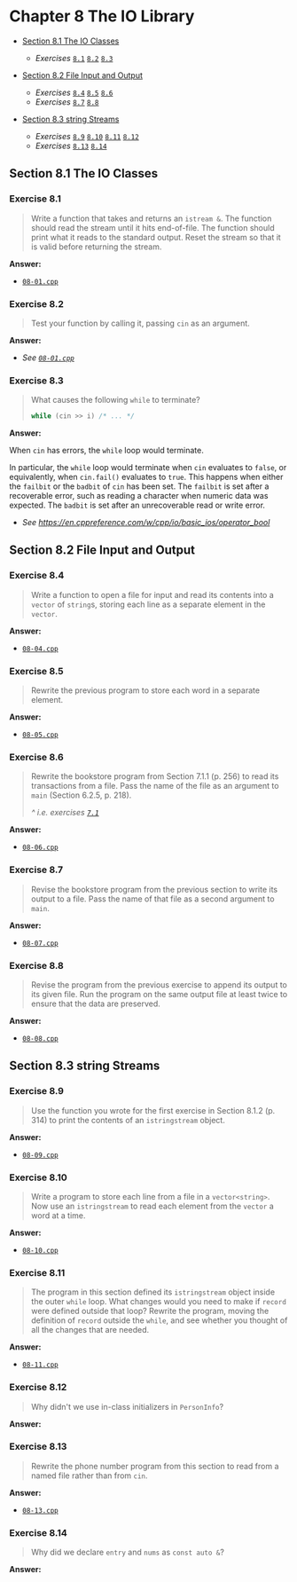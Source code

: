 # Chapter 8 The IO Library

- [Section 8.1 The IO Classes](#section-81-the-io-classes)
  - *Exercises* [`8.1`](#exercise-81) [`8.2`](#exercise-82) [`8.3`](#exercise-83)

- [Section 8.2 File Input and Output](#section-82-file-input-and-output)
  - *Exercises* [`8.4`](#exercise-84) [`8.5`](#exercise-85) [`8.6`](#exercise-86)
  - *Exercises* [`8.7`](#exercise-87) [`8.8`](#exercise-88)

- [Section 8.3 string Streams](#section-83-string-streams)
  - *Exercises* [`8.9`](#exercise-89) [`8.10`](#exercise-810) [`8.11`](#exercise-811) [`8.12`](#exercise-812)
  - *Exercises* [`8.13`](#exercise-813) [`8.14`](#exercise-814)

## Section 8.1 The IO Classes

### Exercise 8.1

> Write a function that takes and returns an `istream &`. The function should read the stream until it hits end-of-file. The function should print what it reads to the standard output. Reset the stream so that it is valid before returning the stream.

**Answer:**

- [`08-01.cpp`](08-01.cpp)

### Exercise 8.2

> Test your function by calling it, passing `cin` as an argument.

**Answer:**

- *See [`08-01.cpp`](08-01.cpp)*

### Exercise 8.3

> What causes the following `while` to terminate?
>
> ```c++
> while (cin >> i) /* ... */
> ```

**Answer:**

When `cin` has errors, the `while` loop would terminate.

In particular, the `while` loop would terminate when `cin` evaluates to `false`, or equivalently, when `cin.fail()` evaluates to `true`. This happens when either the `failbit` or the `badbit` of `cin` has been set. The `failbit` is set after a recoverable error, such as reading a character when numeric data was expected. The `badbit` is set after an unrecoverable read or write error.

- *See https://en.cppreference.com/w/cpp/io/basic_ios/operator_bool*

## Section 8.2 File Input and Output

### Exercise 8.4

> Write a function to open a file for input and read its contents into a `vector` of `string`s, storing each line as a separate element in the `vector`.

**Answer:**

- [`08-04.cpp`](08-04.cpp)

### Exercise 8.5

> Rewrite the previous program to store each word in a separate element.

**Answer:**

- [`08-05.cpp`](08-05.cpp)

### Exercise 8.6

> Rewrite the bookstore program from Section 7.1.1 (p. 256) to read its transactions from a file. Pass the name of the file as an argument to `main` (Section 6.2.5, p. 218).
>
> *^ i.e. exercises [`7.1`](../01-classes/README.md#exercise-71)*

**Answer:**

- [`08-06.cpp`](08-06.cpp)

### Exercise 8.7

> Revise the bookstore program from the previous section to write its output to a file. Pass the name of that file as a second argument to `main`.

**Answer:**

- [`08-07.cpp`](08-07.cpp)

### Exercise 8.8

> Revise the program from the previous exercise to append its output to its given file. Run the program on the same output file at least twice to ensure that the data are preserved.

**Answer:**

- [`08-08.cpp`](08-08.cpp)

## Section 8.3 string Streams

### Exercise 8.9

> Use the function you wrote for the first exercise in Section 8.1.2 (p. 314) to print the contents of an `istringstream` object.

**Answer:**

- [`08-09.cpp`](08-09.cpp)

### Exercise 8.10

> Write a program to store each line from a file in a `vector<string>`. Now use an `istringstream` to read each element from the `vector` a word at a time.

**Answer:**

- [`08-10.cpp`](08-10.cpp)

### Exercise 8.11

> The program in this section defined its `istringstream` object inside the outer `while` loop. What changes would you need to make if `record` were defined outside that loop? Rewrite the program, moving the definition of `record` outside the `while`, and see whether you thought of all the changes that are needed.

**Answer:**

- [`08-11.cpp`](08-11.cpp)

### Exercise 8.12

> Why didn't we use in-class initializers in `PersonInfo`?

**Answer:**

### Exercise 8.13

> Rewrite the phone number program from this section to read from a named file rather than from `cin`.

**Answer:**

- [`08-13.cpp`](08-13.cpp)

### Exercise 8.14

> Why did we declare `entry` and `nums` as `const auto &`?

**Answer:**


